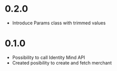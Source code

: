 # 0.2.0
- Introduce Params class with trimmed values

# 0.1.0
- Possibility to call Identity Mind API
- Created posibility to create and fetch merchant
